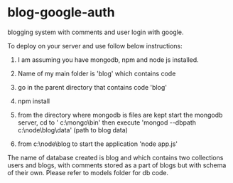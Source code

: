 # blog-google-auth
blogging system with comments and user login with google.

To deploy on your server and use follow below instructions:
1. I am assuming you have mongodb, npm and node js installed.

2. Name of my main folder is 'blog' which contains code

3. go in the parent directory that contains code 'blog'

4. npm install
5. from the directory where mongodb is files are kept start
    the mongodb server, cd to ' c:\mongo\bin' then execute
    'mongod --dbpath c:\node\blog\data'   (path to blog data)

6. from c:\node\blog to start the application
     'node app.js'


The name of database created is blog and which contains two collections
users and blogs, with comments stored as a part of blogs but with schema
of their own. Please refer to models folder for db code.



